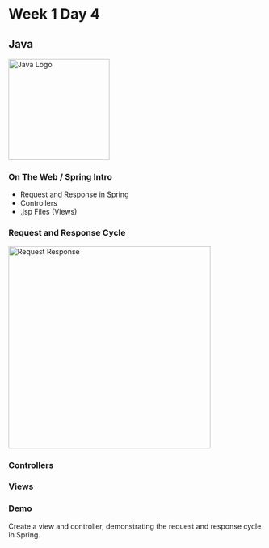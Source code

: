 # Week 1 Day 4

## Java

<img src="https://upload.wikimedia.org/wikipedia/en/thumb/3/30/Java_programming_language_logo.svg/1200px-Java_programming_language_logo.svg.png" alt="Java Logo" width="200px">

### On The Web / Spring Intro

* Request and Response in Spring
* Controllers
* .jsp Files (Views)

### Request and Response Cycle

<img src="https://s3.amazonaws.com/assets.mockflow.com/app/wireframepro/company/C06104a2bdb987778c33f673cd5cbde75/projects/D8ab61f7909f9dc39a7101f5695b6693f/pages/c330159f6a00463798773d0fec45cfe6/image/c330159f6a00463798773d0fec45cfe6.png" alt="Request Response" width="400px">

### Controllers

### Views

### Demo
Create a view and controller, demonstrating the request and response cycle in Spring.